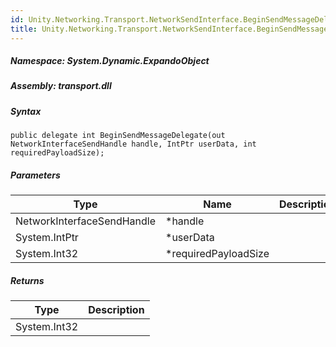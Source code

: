 ```yaml
---  
id: Unity.Networking.Transport.NetworkSendInterface.BeginSendMessageDelegate  
title: Unity.Networking.Transport.NetworkSendInterface.BeginSendMessageDelegate  
---
```


<div class="markdown level0 summary">

</div>

<div class="markdown level0 conceptual">

</div>

##### **Namespace**: System.Dynamic.ExpandoObject

##### **Assembly**: transport.dll

##### Syntax

``` lang-csharp
public delegate int BeginSendMessageDelegate(out NetworkInterfaceSendHandle handle, IntPtr userData, int requiredPayloadSize);
```

##### Parameters

| Type                       | Name                  | Description |
|----------------------------|-----------------------|-------------|
| NetworkInterfaceSendHandle | \*handle              |             |
| System.IntPtr              | \*userData            |             |
| System.Int32               | \*requiredPayloadSize |             |

##### Returns

| Type         | Description |
|--------------|-------------|
| System.Int32 |             |
